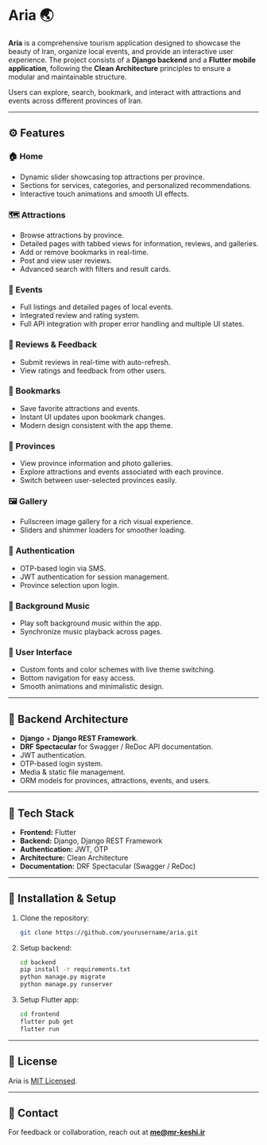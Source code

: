 # Aria 🌏

**Aria** is a comprehensive tourism application designed to showcase the beauty of Iran, organize local events, and provide an interactive user experience. The project consists of a **Django backend** and a **Flutter mobile application**, following the **Clean Architecture** principles to ensure a modular and maintainable structure.  

Users can explore, search, bookmark, and interact with attractions and events across different provinces of Iran.  

---

## ⚙️ Features

### 🏠 Home
- Dynamic slider showcasing top attractions per province.  
- Sections for services, categories, and personalized recommendations.  
- Interactive touch animations and smooth UI effects.  

### 🗺️ Attractions
- Browse attractions by province.  
- Detailed pages with tabbed views for information, reviews, and galleries.  
- Add or remove bookmarks in real-time.  
- Post and view user reviews.  
- Advanced search with filters and result cards.  

### 🎉 Events
- Full listings and detailed pages of local events.  
- Integrated review and rating system.  
- Full API integration with proper error handling and multiple UI states.  

### 💬 Reviews & Feedback
- Submit reviews in real-time with auto-refresh.  
- View ratings and feedback from other users.  

### 🔖 Bookmarks
- Save favorite attractions and events.  
- Instant UI updates upon bookmark changes.  
- Modern design consistent with the app theme.  

### 🌆 Provinces
- View province information and photo galleries.  
- Explore attractions and events associated with each province.  
- Switch between user-selected provinces easily.  

### 🖼️ Gallery
- Fullscreen image gallery for a rich visual experience.  
- Sliders and shimmer loaders for smoother loading.  

### 🔐 Authentication
- OTP-based login via SMS.  
- JWT authentication for session management.  
- Province selection upon login.  

### 🎵 Background Music
- Play soft background music within the app.  
- Synchronize music playback across pages.  

### 🎨 User Interface
- Custom fonts and color schemes with live theme switching.  
- Bottom navigation for easy access.  
- Smooth animations and minimalistic design.  

---

## 🧱 Backend Architecture
- **Django** + **Django REST Framework**.  
- **DRF Spectacular** for Swagger / ReDoc API documentation.  
- JWT authentication.  
- OTP-based login system.  
- Media & static file management.  
- ORM models for provinces, attractions, events, and users.  

---

## 🔧 Tech Stack
- **Frontend:** Flutter  
- **Backend:** Django, Django REST Framework  
- **Authentication:** JWT, OTP  
- **Architecture:** Clean Architecture  
- **Documentation:** DRF Spectacular (Swagger / ReDoc)  

---

## 🚀 Installation & Setup

1. Clone the repository:
   ```bash
   git clone https://github.com/yourusername/aria.git
   ```
2. Setup backend:
   ```bash
   cd backend
   pip install -r requirements.txt
   python manage.py migrate
   python manage.py runserver
   ```
3. Setup Flutter app:
   ```bash
   cd frontend
   flutter pub get
   flutter run
   ```

---

## 📜 License
Aria is [MIT Licensed](LICENSE).  

---

## 🌟 Contact
For feedback or collaboration, reach out at **me@mr-keshi.ir**
